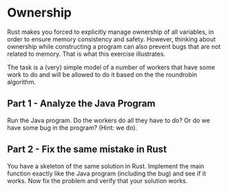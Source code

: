 # Ownership

Rust makes you forced to explicitly manage ownership of all variables, in order to ensure memory consistency and safety. However, thinking about ownership while constructing a program can also prevent bugs that are not related to memory. That is what this exercise illustrates.

The task is a (very) simple model of a number of workers that have some work to do and will be allowed to do it based on the the roundrobin algorithm.

## Part 1 - Analyze the Java Program

Run the Java program. Do the workers do all they have to do? Or do we have some bug in the program? (Hint: we do).

## Part 2 - Fix the same mistake in Rust

You have a skeleton of the same solution in Rust. Implement the main function exactly like the Java program (including the bug) and see if it works. Now fix the problem and verify that your solution works.

